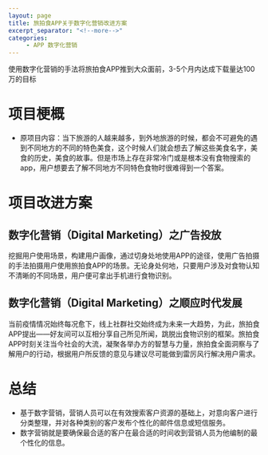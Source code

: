 ```yaml
---
layout: page
title: 旅拍食APP关于数字化营销改进方案
excerpt_separator: "<!--more-->"
categories:
     - APP 数字化营销
---
```


<!--more-->

使用数字化营销的手法将旅拍食APP推到大众面前，3-5个月内达成下载量达100万的目标

# 项目梗概
* 原项目内容：当下旅游的人越来越多，到外地旅游的时候，都会不可避免的遇到不同地方的不同的特色美食，这个时候人们就会想去了解这些美食名字，美食的历史，美食的故事。但是市场上存在非常冷门或是根本没有食物搜索的app，用户想要去了解不同地方不同特色食物时很难得到一个答案。

# 项目改进方案

## 数字化营销（Digital Marketing）之广告投放
挖掘用户使用场景，构建用户画像，通过切身处地使用APP的途径，使用广告拍摄的手法拍摄用户使用旅拍食APP的场景。无论身处何地，只要用户涉及对食物认知不清晰的不同场景，用户便可拿出手机进行食物识别。

## 数字化营销（Digital Marketing）之顺应时代发展
当前疫情情况始终每况愈下，线上社群社交始终成为未来一大趋势，为此，旅拍食APP提出——好友间可以互相分享自己所见所闻，跳脱出食物识别的框架。旅拍食APP时刻关注当今社会的大流，凝聚各举办方的智慧与力量，旅拍食全面洞察与了解用户的行动，根据用户所反馈的意见与建议尽可能做到雷厉风行解决用户需求。

# 总结
* 基于数字营销，营销人员可以在有效搜索客户资源的基础上，对意向客户进行分类整理，并对各种类别的客户发布个性化的邮件信息或短信服务。
* 数字营销就是要确保最合适的客户在最合适的时间收到营销人员为他编制的最个性化的信息。

